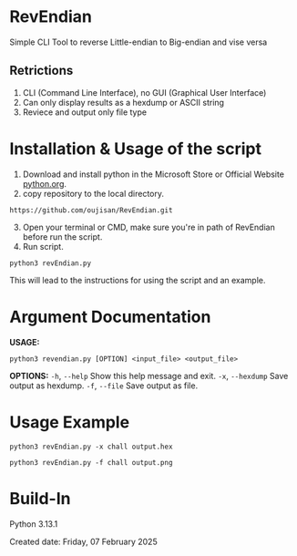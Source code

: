 # RevEndian
Simple CLI Tool to reverse Little-endian to Big-endian and vise versa

## Retrictions
1. CLI (Command Line Interface), no GUI (Graphical User Interface)
2. Can only display results as a hexdump or ASCII string
3. Reviece and output only file type

# Installation & Usage of the script
1. Download and install python in the Microsoft Store or Official Website [python.org](https://www.python.org/downloads/).
2. copy repository to the local directory.
```
https://github.com/oujisan/RevEndian.git
```
3. Open your terminal or CMD, make sure you're in path of RevEndian before run the script.
4. Run script.
```
python3 revEndian.py
```
This will lead to the instructions for using the script and an example.

# Argument Documentation
**USAGE:** 
```
python3 revendian.py [OPTION] <input_file> <output_file>
```
**OPTIONS:**
`-h`, `--help`       Show this help message and exit.
`-x`, `--hexdump`    Save output as hexdump.
`-f`, `--file`       Save output as file.

# Usage Example
```
python3 revEndian.py -x chall output.hex
```
```
python3 revEndian.py -f chall output.png
```

# Build-In
Python 3.13.1

Created date: Friday, 07 February 2025
